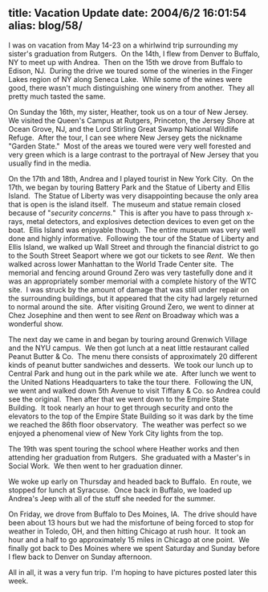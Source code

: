 title: Vacation Update
date: 2004/6/2 16:01:54
alias: blog/58/
---
I was on vacation from May 14-23 on a whirlwind trip surrounding my sister's graduation from Rutgers.  On the 14th, I flew from Denver to Buffalo, NY to meet up with Andrea.  Then on the 15th we drove from Buffalo to Edison, NJ.  During the drive we toured some of the wineries in the Finger Lakes region of NY along Seneca Lake.  While some of the wines were good, there wasn't much distinguishing one winery from another.  They all pretty much tasted the same.

On Sunday the 16th, my sister, Heather, took us on a tour of New Jersey.  We visited the Queen's Campus at Rutgers, Princeton, the Jersey Shore at Ocean Grove, NJ, and the Lord Stirling Great Swamp National Wildlife Refuge.  After the tour, I can see where New Jersey gets the nickname "Garden State."  Most of the areas we toured were very well forested and very green which is a large contrast to the portrayal of New Jersey that you usually find in the media.

On the 17th and 18th, Andrea and I played tourist in New York City.  On the 17th, we began by touring Battery Park and the Statue of Liberty and Ellis Island.  The Statue of Liberty was very disappointing because the only area that is open is the island itself.  The museum and statue remain closed because of "_security concerns._"  This is after you have to pass through x-rays, metal detectors, and explosives detection devices to even get on the boat.  Ellis Island was enjoyable though.  The entire museum was very well done and highly informative.  Following the tour of the Statue of Liberty and Ellis Island, we walked up Wall Street and through the financial district to go to the South Street Seaport where we got our tickets to see _Rent_.  We then walked across lower Manhattan to the World Trade Center site.  The memorial and fencing around Ground Zero was very tastefully done and it was an appropriately somber memorial with a complete history of the WTC site.  I was struck by the amount of damage that was still under repair on the surrounding buildings, but it appeared that the city had largely returned to normal around the site.  After visiting Ground Zero, we went to dinner at Chez Josephine and then went to see _Rent_ on Broadway which was a wonderful show.

The next day we came in and began by touring around Grenwich Village and the NYU campus.  We then got lunch at a neat little restaurant called Peanut Butter & Co.  The menu there consists of approximately 20 different kinds of peanut butter sandwiches and desserts.  We took our lunch up to Central Park and hung out in the park while we ate.  After lunch we went to the United Nations Headquarters to take the tour there.  Following the UN, we went and walked down 5th Avenue to visit Tiffany & Co. so Andrea could see the original.  Then after that we went down to the Empire State Building.  It took nearly an hour to get through security and onto the elevators to the top of the Empire State Building so it was dark by the time we reached the 86th floor observatory.  The weather was perfect so we enjoyed a phenomenal view of New York City lights from the top.

The 19th was spent touring the school where Heather works and then attending her graduation from Rutgers.  She graduated with a Master's in Social Work.  We then went to her graduation dinner.

We woke up early on Thursday and headed back to Buffalo.  En route, we stopped for lunch at Syracuse.  Once back in Buffalo, we loaded up Andrea's Jeep with all of the stuff she needed for the summer.

On Friday, we drove from Buffalo to Des Moines, IA.  The drive should have been about 13 hours but we had the misfortune of being forced to stop for weather in Toledo, OH, and then hitting Chicago at rush hour.  It took an hour and a half to go approximately 15 miles in Chicago at one point.  We finally got back to Des Moines where we spent Saturday and Sunday before I flew back to Denver on Sunday afternoon.

All in all, it was a very fun trip.  I'm hoping to have pictures posted later this week.